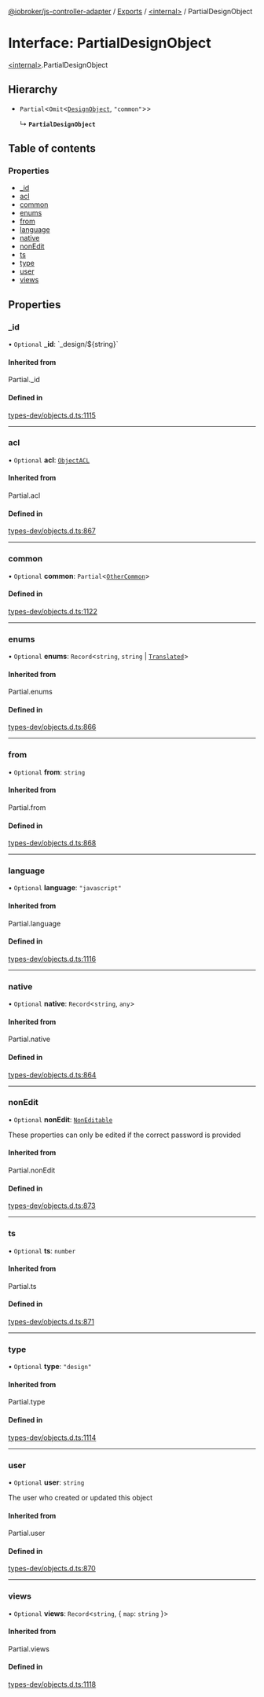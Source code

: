 [@iobroker/js-controller-adapter](../README.md) / [Exports](../modules.md) / [\<internal\>](../modules/internal_.md) / PartialDesignObject

# Interface: PartialDesignObject

[\<internal\>](../modules/internal_.md).PartialDesignObject

## Hierarchy

- `Partial`\<`Omit`\<[`DesignObject`](internal_.DesignObject.md), ``"common"``\>\>

  ↳ **`PartialDesignObject`**

## Table of contents

### Properties

- [\_id](internal_.PartialDesignObject.md#_id)
- [acl](internal_.PartialDesignObject.md#acl)
- [common](internal_.PartialDesignObject.md#common)
- [enums](internal_.PartialDesignObject.md#enums)
- [from](internal_.PartialDesignObject.md#from)
- [language](internal_.PartialDesignObject.md#language)
- [native](internal_.PartialDesignObject.md#native)
- [nonEdit](internal_.PartialDesignObject.md#nonedit)
- [ts](internal_.PartialDesignObject.md#ts)
- [type](internal_.PartialDesignObject.md#type)
- [user](internal_.PartialDesignObject.md#user)
- [views](internal_.PartialDesignObject.md#views)

## Properties

### \_id

• `Optional` **\_id**: \`\_design/$\{string}\`

#### Inherited from

Partial.\_id

#### Defined in

[types-dev/objects.d.ts:1115](https://github.com/ioBroker/ioBroker.js-controller/blob/bb39b56985d2141130fd7ada5e4d35b1a3779c05/packages/types-dev/objects.d.ts#L1115)

___

### acl

• `Optional` **acl**: [`ObjectACL`](internal_.ObjectACL.md)

#### Inherited from

Partial.acl

#### Defined in

[types-dev/objects.d.ts:867](https://github.com/ioBroker/ioBroker.js-controller/blob/bb39b56985d2141130fd7ada5e4d35b1a3779c05/packages/types-dev/objects.d.ts#L867)

___

### common

• `Optional` **common**: `Partial`\<[`OtherCommon`](internal_.OtherCommon.md)\>

#### Defined in

[types-dev/objects.d.ts:1122](https://github.com/ioBroker/ioBroker.js-controller/blob/bb39b56985d2141130fd7ada5e4d35b1a3779c05/packages/types-dev/objects.d.ts#L1122)

___

### enums

• `Optional` **enums**: `Record`\<`string`, `string` \| [`Translated`](../modules/internal_.md#translated)\>

#### Inherited from

Partial.enums

#### Defined in

[types-dev/objects.d.ts:866](https://github.com/ioBroker/ioBroker.js-controller/blob/bb39b56985d2141130fd7ada5e4d35b1a3779c05/packages/types-dev/objects.d.ts#L866)

___

### from

• `Optional` **from**: `string`

#### Inherited from

Partial.from

#### Defined in

[types-dev/objects.d.ts:868](https://github.com/ioBroker/ioBroker.js-controller/blob/bb39b56985d2141130fd7ada5e4d35b1a3779c05/packages/types-dev/objects.d.ts#L868)

___

### language

• `Optional` **language**: ``"javascript"``

#### Inherited from

Partial.language

#### Defined in

[types-dev/objects.d.ts:1116](https://github.com/ioBroker/ioBroker.js-controller/blob/bb39b56985d2141130fd7ada5e4d35b1a3779c05/packages/types-dev/objects.d.ts#L1116)

___

### native

• `Optional` **native**: `Record`\<`string`, `any`\>

#### Inherited from

Partial.native

#### Defined in

[types-dev/objects.d.ts:864](https://github.com/ioBroker/ioBroker.js-controller/blob/bb39b56985d2141130fd7ada5e4d35b1a3779c05/packages/types-dev/objects.d.ts#L864)

___

### nonEdit

• `Optional` **nonEdit**: [`NonEditable`](internal_.NonEditable.md)

These properties can only be edited if the correct password is provided

#### Inherited from

Partial.nonEdit

#### Defined in

[types-dev/objects.d.ts:873](https://github.com/ioBroker/ioBroker.js-controller/blob/bb39b56985d2141130fd7ada5e4d35b1a3779c05/packages/types-dev/objects.d.ts#L873)

___

### ts

• `Optional` **ts**: `number`

#### Inherited from

Partial.ts

#### Defined in

[types-dev/objects.d.ts:871](https://github.com/ioBroker/ioBroker.js-controller/blob/bb39b56985d2141130fd7ada5e4d35b1a3779c05/packages/types-dev/objects.d.ts#L871)

___

### type

• `Optional` **type**: ``"design"``

#### Inherited from

Partial.type

#### Defined in

[types-dev/objects.d.ts:1114](https://github.com/ioBroker/ioBroker.js-controller/blob/bb39b56985d2141130fd7ada5e4d35b1a3779c05/packages/types-dev/objects.d.ts#L1114)

___

### user

• `Optional` **user**: `string`

The user who created or updated this object

#### Inherited from

Partial.user

#### Defined in

[types-dev/objects.d.ts:870](https://github.com/ioBroker/ioBroker.js-controller/blob/bb39b56985d2141130fd7ada5e4d35b1a3779c05/packages/types-dev/objects.d.ts#L870)

___

### views

• `Optional` **views**: `Record`\<`string`, \{ `map`: `string`  }\>

#### Inherited from

Partial.views

#### Defined in

[types-dev/objects.d.ts:1118](https://github.com/ioBroker/ioBroker.js-controller/blob/bb39b56985d2141130fd7ada5e4d35b1a3779c05/packages/types-dev/objects.d.ts#L1118)

